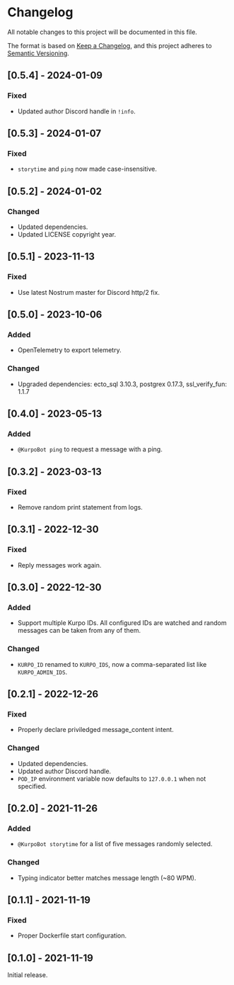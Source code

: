 # Changelog

All notable changes to this project will be documented in this file.

The format is based on [Keep a Changelog](https://keepachangelog.com/en/1.0.0/),
and this project adheres to [Semantic Versioning](https://semver.org/spec/v2.0.0.html).

## [0.5.4] - 2024-01-09

### Fixed

- Updated author Discord handle in `!info`.

## [0.5.3] - 2024-01-07

### Fixed

- `storytime` and `ping` now made case-insensitive.

## [0.5.2] - 2024-01-02

### Changed

- Updated dependencies.
- Updated LICENSE copyright year.

## [0.5.1] - 2023-11-13

### Fixed

- Use latest Nostrum master for Discord http/2 fix.

## [0.5.0] - 2023-10-06

### Added

- OpenTelemetry to export telemetry.

### Changed

- Upgraded dependencies: ecto_sql 3.10.3, postgrex 0.17.3, ssl_verify_fun: 1.1.7

## [0.4.0] - 2023-05-13

### Added

- `@KurpoBot ping` to request a message with a ping.

## [0.3.2] - 2023-03-13

### Fixed

- Remove random print statement from logs.

## [0.3.1] - 2022-12-30

### Fixed

- Reply messages work again.

## [0.3.0] - 2022-12-30

### Added

- Support multiple Kurpo IDs. All configured IDs are watched and random messages
  can be taken from any of them.

### Changed

- `KURPO_ID` renamed to `KURPO_IDS`, now a comma-separated list like `KURPO_ADMIN_IDS`.

## [0.2.1] - 2022-12-26

### Fixed

- Properly declare priviledged message_content intent.

### Changed

- Updated dependencies.
- Updated author Discord handle.
- `POD_IP` environment variable now defaults to `127.0.0.1` when not specified.

## [0.2.0] - 2021-11-26

### Added

- `@KurpoBot storytime` for a list of five messages randomly selected.

### Changed

- Typing indicator better matches message length (~80 WPM).

## [0.1.1] - 2021-11-19

### Fixed

- Proper Dockerfile start configuration.

## [0.1.0] - 2021-11-19

Initial release.
